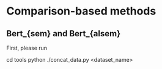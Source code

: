 # Comparison-based methods

## Bert_{sem} and Bert_{alsem}


First, please run

cd tools
python ./concat_data.py <dataset_name>